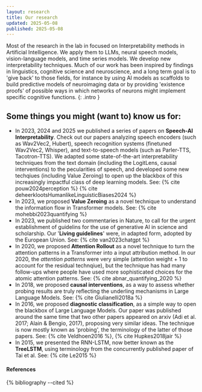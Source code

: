 ```yaml
---
layout: research
title: Our research
updated: 2025-05-08
published: 2025-05-08
---
```

Most of the research in the lab in focused on Interpretability methods in Artificial Intelligence. We apply them to LLMs, neural speech models, vision-language models, and time series models. We develop new interpretability techniques. Much of our work has been inspired by findings in linguistics, cognitive science and neuroscience, and a long term goal is to 'give back' to those fields, for instance by using AI models as scaffolds to build predictive models of neuroimaging data or by providing 'existence proofs' of possible ways in which networks of neurons might implement specific cognitive functions. {: .intro }

## Some things you might (want to) know us for:
- In 2023, 2024 and 2025 we published a series of papers on **Speech-AI Interpretability**. Check out our papers analyzing speech encoders (such as Wav2Vec2, Hubert), speech recognition systems (finetuned Wav2Vec2, Whisper), and text-to-speech models (such as Parler-TTS, Tacotron-TTS). We adapted some state-of-the-art interpretability techniques from the text domain (including the LogitLens, causal interventions) to the pecularities of speech, and developed some new techqiues (including Value Zeroing) to open up the blackbox of this increasingly impactful class of deep learning models. See: {% cite pouw2024perception %}  {% cite deheerklootsHumanlikeLinguisticBiases2024 %} 
- In 2023, we proposed **Value Zeroing** as a novel technique to understand the information flow in Transformer models. See: {% cite mohebbi2023quantifying %}
- In 2023, we published two commentaries in Nature, to call for the urgent establishment of guidelins for the use of generative AI in science and scholarship. Our '**Living guidelines**' were, in adapted form, adopted by the European Union. See: {% cite van2023chatgpt %}
- In 2020, we proposed **Attention Rollout** as a novel technique to turn the attention patterns in a Transformer into a input attribution method. In our 2020, the *attention patterns* were very simple (attention weight + 1 to account for the residual technqiue), but the technique has had many follow-ups where people have used more sophisticated choices for the atomic attention patterns. See: {% cite abnar_quantifying_2020 %}
- In 2018, we proposed **causal interventions**, as a way to assess whether probing results are truly reflecting the underling mechanisms in Large Language Models. See: {% cite Giulianelli2018a %}
- In 2016, we proposed **diagnostic classification**, as a simple way to open the blackbox of Large Language Models. Our paper was published around the same time that two other papers appeared on arxiv (Adi et al. 2017; Alain & Bengio, 2017), proposing very similar ideas. The technique is now mostly known as 'probing', the terminology of the latter of those papers. See: {% cite Veldhoen2016 %}, {% cite Hupkes2018jair %}
- In 2015, we presented the RNN-LSTM, now better known as the **TreeLSTM**, using terminology from the concurrently published paper of Tai et al. See: {% cite Le2015 %}


<div class="references">
  <h4>References</h4>
  {% bibliography --cited %}
</div>
